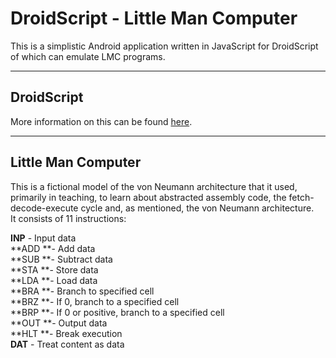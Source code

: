 # **DroidScript - Little Man Computer**

This is a simplistic Android application written in JavaScript for DroidScript of which can emulate LMC programs.

* * *

## **DroidScript**

More information on this can be found [here](http://droidscript.org/).

* * *

## **Little Man Computer**

This is a fictional model of the von Neumann architecture that it used, primarily in teaching, to learn about abstracted assembly code, the fetch-decode-execute cycle and, as mentioned, the von Neumann architecture.  
It consists of 11 instructions:

**INP** - Input data  
**ADD **- Add data  
**SUB **- Subtract data  
**STA **- Store data  
**LDA **- Load data  
**BRA **- Branch to specified cell  
**BRZ **- If 0, branch to a specified cell  
**BRP **- If 0 or positive, branch to a specified cell  
**OUT **- Output data  
**HLT **- Break execution  
**DAT** - Treat content as data